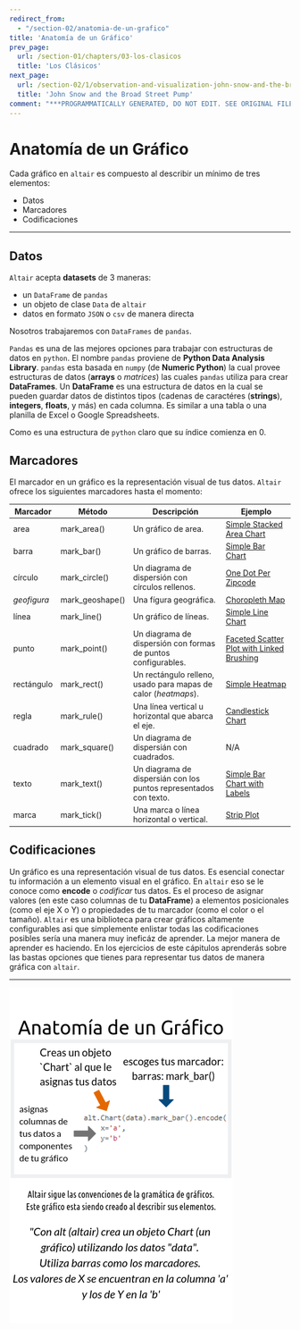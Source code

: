 ```yaml
---
redirect_from:
  - "/section-02/anatomia-de-un-grafico"
title: 'Anatomía de un Gráfico'
prev_page:
  url: /section-01/chapters/03-los-clasicos
  title: 'Los Clásicos'
next_page:
  url: /section-02/1/observation-and-visualization-john-snow-and-the-broad-street-pump
  title: 'John Snow and the Broad Street Pump'
comment: "***PROGRAMMATICALLY GENERATED, DO NOT EDIT. SEE ORIGINAL FILES IN /content***"
---
```

Anatomía de un Gráfico
======================


Cada gráfico en `altair` es compuesto al describir un mínimo de tres elementos:
* Datos
* Marcadores
* Codificaciones

***

## Datos
`Altair` acepta __datasets__ de 3 maneras:
* un `DataFrame` de `pandas`
* un objeto de clase `Data` de `altair`
* datos en formato `JSON` o `csv` de manera directa

Nosotros trabajaremos con `DataFrames` de `pandas`. 

`Pandas` es una de las mejores opciones para trabajar con estructuras de datos en `python`. El nombre `pandas` proviene de __Python Data Analysis Library__. `pandas` esta basada en `numpy` (de __Numeric Python__) la cual provee estructuras de datos (__arrays__ o _matrices_) las cuales `pandas` utiliza para crear __DataFrames__. Un __DataFrame__ es una estructura de datos en la cual se pueden guardar datos de distintos tipos (cadenas de caractéres (__strings__), __integers__, __floats__, y más) en cada columna. Es similar a una tabla o una planilla de Excel o Google Spreadsheets. 

Como es una estructura de `python` claro que su índice comienza en 0.

## Marcadores

El marcador en un gráfico es la representación visual de tus datos. `Altair` ofrece los siguientes marcadores hasta el momento:

| Marcador  | Método          | Descripción                                      | Ejemplo                                   |
|-----------|-----------------|--------------------------------------------------|-------------------------------------------|
| area      | mark_area()     | Un gráfico de area.                              | [Simple Stacked Area Chart](https://altair-viz.github.io/gallery/simple_stacked_area_chart.html#gallery-simple-stacked-area-chart)|
| barra     | mark_bar()      | Un gráfico de barras.                            | [Simple Bar Chart](https://altair-viz.github.io/gallery/simple_bar_chart.html#gallery-simple-bar-chart)|
| círculo   | mark_circle()   | Un diagrama de dispersión con círculos rellenos. | [One Dot Per Zipcode](https://altair-viz.github.io/gallery/one_dot_per_zipcode.html#gallery-one-dot-per-zipcode)|
|_geofigura_| mark_geoshape() | Una fígura geográfica.                           | [Choropleth Map](https://altair-viz.github.io/gallery/choropleth.html#gallery-choropleth)|
| línea     | mark_line()     | Un gráfico de líneas.                            | [Simple Line Chart](https://altair-viz.github.io/gallery/simple_line_chart.html#gallery-simple-line-chart)|
| punto     | mark_point()    | Un diagrama de dispersión con formas de puntos configurables.   | [Faceted Scatter Plot with Linked Brushing](https://altair-viz.github.io/gallery/scatter_linked_brush.html#gallery-scatter-linked-brush)|
| rectángulo| mark_rect()     | Un rectángulo relleno, usado para mapas de calor (_heatmaps_).  | [Simple Heatmap](https://altair-viz.github.io/gallery/simple_heatmap.html#gallery-simple-heatmap)|
| regla     | mark_rule()     |Una línea vertical u horizontal que abarca el eje.| [Candlestick Chart](https://altair-viz.github.io/gallery/candlestick_chart.html#gallery-candlestick-chart)|
| cuadrado  | mark_square()   | Un diagrama de dispersián con cuadrados.         | N/A                                       |
| texto     | mark_text()     | Un diagrama de dispersián con los puntos representados con texto.  | [Simple Bar Chart with Labels](https://altair-viz.github.io/gallery/bar_chart_with_labels.html#gallery-bar-chart-with-labels)|
| marca     | mark_tick()     | Una marca o línea horizontal o vertical.         | [Strip Plot](https://altair-viz.github.io/gallery/strip_plot.html#gallery-strip-plot)|


## Codificaciones

Un gráfico es una representación visual de tus datos. Es esencial conectar tu información a un elemento visual en el gráfico. En `altair` eso se le conoce como __encode__ o _codificar_ tus datos. Es el proceso de asignar valores (en este caso columnas de tu __DataFrame__) a elementos posicionales (como el eje X o Y) o propiedades de tu marcador (como el color o el tamaño). 
`Altair` es una biblioteca para crear gráficos altamente configurables asi que simplemente enlistar todas las codificaciones posibles sería una manera muy ineficáz de aprender. La mejor manera de aprender es haciendo. En los ejercicios de este cápitulos aprenderás sobre las bastas opciones que tienes para representar tus datos de manera gráfica con `altair`. 


***


![anatomia de un grafico](../images/chapter-02/anatomia-de-un-grafico.png)